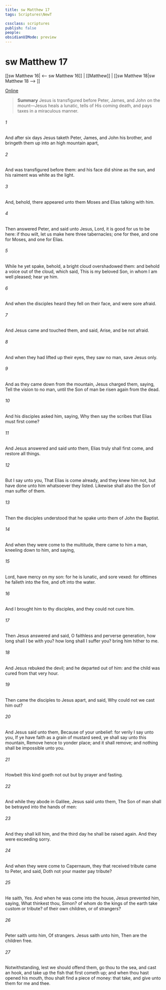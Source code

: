```yaml
---
title: sw Matthew 17
tags: Scriptures\NewT

cssclass: scriptures
publish: false
people:
obsidianUIMode: preview
---
```


# sw Matthew 17
[[sw Matthew 16| <-- sw Matthew 16]] | [[Matthew]] | [[sw Matthew 18|sw Matthew 18 --> ]]

[Online](https://churchofjesuschrist.org/study/scriptures/nt/matt/17?lang=eng)

> __Summary__
Jesus is transfigured before Peter, James, and John on the mount—Jesus heals a lunatic, tells of His coming death, and pays taxes in a miraculous manner.

###### 1 
And after six days Jesus taketh Peter, James, and John his brother, and bringeth them up into an high mountain apart,

###### 2 
And was transfigured before them: and his face did shine as the sun, and his raiment was white as the light.

###### 3 
And, behold, there appeared unto them Moses and Elias talking with him.

###### 4 
Then answered Peter, and said unto Jesus, Lord, it is good for us to be here: if thou wilt, let us make here three tabernacles; one for thee, and one for Moses, and one for Elias.

###### 5 
While he yet spake, behold, a bright cloud overshadowed them: and behold a voice out of the cloud, which said, This is my beloved Son, in whom I am well pleased; hear ye him.

###### 6 
And when the disciples heard  they fell on their face, and were sore afraid.

###### 7 
And Jesus came and touched them, and said, Arise, and be not afraid.

###### 8 
And when they had lifted up their eyes, they saw no man, save Jesus only.

###### 9 
And as they came down from the mountain, Jesus charged them, saying, Tell the vision to no man, until the Son of man be risen again from the dead.

###### 10 
And his disciples asked him, saying, Why then say the scribes that Elias must first come?

###### 11 
And Jesus answered and said unto them, Elias truly shall first come, and restore all things.

###### 12 
But I say unto you, That Elias is come already, and they knew him not, but have done unto him whatsoever they listed. Likewise shall also the Son of man suffer of them.

###### 13 
Then the disciples understood that he spake unto them of John the Baptist.

###### 14 
And when they were come to the multitude, there came to him a  man, kneeling down to him, and saying,

###### 15 
Lord, have mercy on my son: for he is lunatic, and sore vexed: for ofttimes he falleth into the fire, and oft into the water.

###### 16 
And I brought him to thy disciples, and they could not cure him.

###### 17 
Then Jesus answered and said, O faithless and perverse generation, how long shall I be with you? how long shall I suffer you? bring him hither to me.

###### 18 
And Jesus rebuked the devil; and he departed out of him: and the child was cured from that very hour.

###### 19 
Then came the disciples to Jesus apart, and said, Why could not we cast him out?

###### 20 
And Jesus said unto them, Because of your unbelief: for verily I say unto you, If ye have faith as a grain of mustard seed, ye shall say unto this mountain, Remove hence to yonder place; and it shall remove; and nothing shall be impossible unto you.

###### 21 
Howbeit this kind goeth not out but by prayer and fasting.

###### 22 
And while they abode in Galilee, Jesus said unto them, The Son of man shall be betrayed into the hands of men:

###### 23 
And they shall kill him, and the third day he shall be raised again. And they were exceeding sorry.

###### 24 
And when they were come to Capernaum, they that received tribute  came to Peter, and said, Doth not your master pay tribute?

###### 25 
He saith, Yes. And when he was come into the house, Jesus prevented him, saying, What thinkest thou, Simon? of whom do the kings of the earth take custom or tribute? of their own children, or of strangers?

###### 26 
Peter saith unto him, Of strangers. Jesus saith unto him, Then are the children free.

###### 27 
Notwithstanding, lest we should offend them, go thou to the sea, and cast an hook, and take up the fish that first cometh up; and when thou hast opened his mouth, thou shalt find a piece of money: that take, and give unto them for me and thee.

